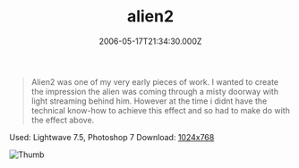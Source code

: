 ﻿---
coverImage: /images/fallback-post-header.png
date: '2006-05-17T21:34:30.000Z'
tags: []
title: alien2
oldUrl: /art/alien2
---

> Alien2 was one of my very early pieces of work. I wanted to create the impression the alien was coming through a misty doorway with light streaming behind him. However at the time i didnt have the technical know-how to achieve this effect and so had to make do with the effect above.

Used: Lightwave 7.5, Photoshop 7
Download: [1024x768](https://www.mikecann.blog/Images/Art-Full/alien2.jpg)

![Thumb](https://www.mikecann.blog/Images/Art-Thumbs/alien2.gif "Thumb")
